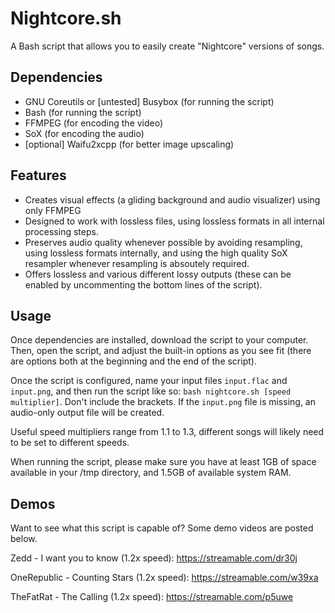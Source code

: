 # Nightcore.sh
A Bash script that allows you to easily create "Nightcore" versions of songs.

## Dependencies
- GNU Coreutils or [untested] Busybox (for running the script)
- Bash (for running the script)
- FFMPEG (for encoding the video)
- SoX (for encoding the audio)
- [optional] Waifu2xcpp (for better image upscaling)

## Features
- Creates visual effects (a gliding background and audio visualizer) using only FFMPEG
- Designed to work with lossless files, using lossless formats in all internal processing steps. 
- Preserves audio quality whenever possible by avoiding resampling, using lossless formats internally, and using the high quality SoX resampler whenever resampling is absoutely required.
- Offers lossless and various different lossy outputs (these can be enabled by uncommenting the bottom lines of the script).

## Usage
Once dependencies are installed, download the script to your computer. Then, open the script, and adjust the built-in options as you see fit (there are options both at the beginning and the end of the script).

Once the script is configured, name your input files `input.flac` and `input.png`, and then run the script like so:
`bash nightcore.sh [speed multiplier]`. Don't include the brackets. If the `input.png` file is missing, an audio-only output file will be created.

Useful speed multipliers range from 1.1 to 1.3, different songs will likely need to be set to different speeds.

When running the script, please make sure you have at least 1GB of space available in your /tmp directory, and 1.5GB of available system RAM.

## Demos
Want to see what this script is capable of? Some demo videos are posted below.

Zedd - I want you to know (1.2x speed): https://streamable.com/dr30j

OneRepublic - Counting Stars (1.2x speed): https://streamable.com/w39xa

TheFatRat - The Calling (1.2x speed): https://streamable.com/p5uwe
